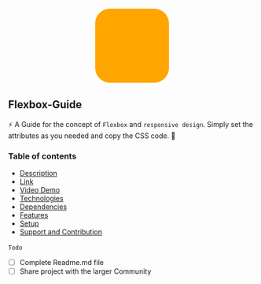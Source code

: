 <p align="center">
  <img src="./public/logo.png?raw=true" width=150px/>
</p>

## Flexbox-Guide

⚡ A Guide for the concept of `Flexbox` and `responsive design`. Simply set the attributes as you needed and copy the CSS code. 🎉

### Table of contents
* [Description](#description)
* [Link](#link)
* [Video Demo](#video-demo)
* [Technologies](#technologies)
* [Dependencies](#dependencies)
* [Features](#features)
* [Setup](#setup)
* [Support and Contribution](#support-and-contribution)

`Todo`

- [ ] Complete Readme.md file
- [ ] Share project with the larger Community
